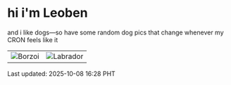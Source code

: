 # hi i'm Leoben

and i like dogs—so have some random dog pics that change whenever my CRON feels like it

|  |  |
|--------|----------|
| ![Borzoi](https://random-dog-vercel.vercel.app/api/random-borzoi?v=1759912105) | ![Labrador](https://random-dog-vercel.vercel.app/api/random-labrador?v=1759912105) |

Last updated: 2025-10-08 16:28 PHT

